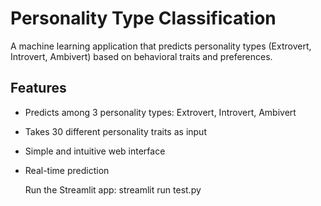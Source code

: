 # Personality Type Classification

A machine learning application that predicts personality types (Extrovert, Introvert, Ambivert) based on behavioral traits and preferences.

## Features

- Predicts among 3 personality types: Extrovert, Introvert, Ambivert
- Takes 30 different personality traits as input
- Simple and intuitive web interface
- Real-time prediction

  Run the Streamlit app:
  streamlit run test.py
